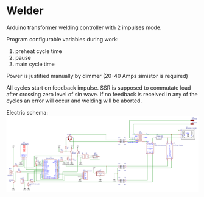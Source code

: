 # Welder
Arduino transformer welding controller with 2 impulses mode.  
  
Program configurable variables during work:  
1. preheat cycle time  
2. pause  
3. main cycle time  

Power is justified manually by dimmer (20-40 Amps simistor is required)

All cycles start on feedback impulse. SSR is supposed to commutate load after crossing zero level of sin wave. If no feedback is received in any of the cycles an error will occur and welding will be aborted.  

Electric schema:
![Schematic_welder_2022-05-10](https://github.com/mishuha/Welder/blob/main/Schematic_welder_2022-05-10.png)
